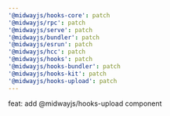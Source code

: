 ```yaml
---
'@midwayjs/hooks-core': patch
'@midwayjs/rpc': patch
'@midwayjs/serve': patch
'@midwayjs/bundler': patch
'@midwayjs/esrun': patch
'@midwayjs/hcc': patch
'@midwayjs/hooks': patch
'@midwayjs/hooks-bundler': patch
'@midwayjs/hooks-kit': patch
'@midwayjs/hooks-upload': patch
---
```


feat: add @midwayjs/hooks-upload component
